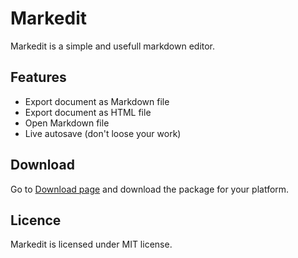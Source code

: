 Markedit
========

Markedit is a simple and usefull markdown editor.

## Features

- Export document as Markdown file
- Export document as HTML file
- Open Markdown file
- Live autosave (don't loose your work)

## Download

Go to [Download page](http://markedit.zidyalabs.com/download/) and download the package for your platform.

## Licence

Markedit is licensed under MIT license.